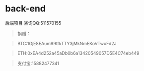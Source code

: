 # back-end
后端项目 咨询QQ:511570155

> 捐赠：

> BTC:1GjE8EAum99tfkTTY3jMkNmEKoVTwuFd2J

> ETH:0xEA4d252a45aDb0b6a13420549057D5E4C74eb449

> 支付宝:15882477341
